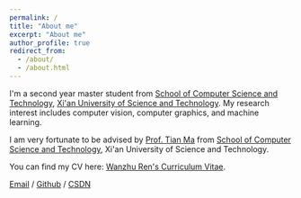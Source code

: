 ```yaml
---
permalink: /
title: "About me"
excerpt: "About me"
author_profile: true
redirect_from:
  - /about/
  - /about.html
---
```


I'm a second year master student from [School of Computer Science and Technology](https://jsjxy.xust.edu.cn/), [Xi'an University of Science and Technology](https://www.xust.edu.cn/). My research interest includes computer vision, computer graphics, and machine learning.

I am very fortunate to be advised by [Prof. Tian Ma](https://jsjxy.xust.edu.cn/info/1103/1844.htm) from [School of Computer Science and Technology](https://jsjxy.xust.edu.cn/), Xi'an University of Science and Technology. 

You can find my CV here: [Wanzhu Ren's Curriculum Vitae](https://github.com/RCc0811/RWZXUST.github.io/blob/master/assets/Curriculum_Vitae.pdf).

[Email](mailto:23208223047@stu.xust.edu.cn) / [Github](https://github.com/RCc0811/RWZXUST.github.io) / [CSDN](https://blog.csdn.net/m0_62880404?spm=1000.2115.3001.5343)
